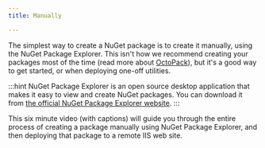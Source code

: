 ```yaml
---
title: Manually

---
```



The simplest way to create a NuGet package is to create it manually, using the NuGet Package Explorer. This isn't how we recommend creating your packages most of the time (read more about [OctoPack](/docs/packaging-applications/nuget-packages/using-octopack/index.md)), but it's a good way to get started, or when deploying one-off utilities.

:::hint
NuGet Package Explorer is an open source desktop application that makes it easy to view and create NuGet packages. You can download it from [the official NuGet Package Explorer website](http://npe.codeplex.com/).
:::


This six minute video (with captions) will guide you through the entire process of creating a package manually using NuGet Package Explorer, and then deploying that package to a remote IIS web site.
